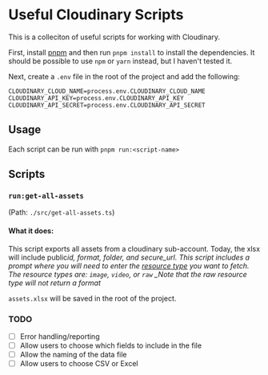 # Useful Cloudinary Scripts

This is a colleciton of useful scripts for working with Cloudinary.

First, install [pnpm](https://pnpm.js.org/en/installation) and then run `pnpm install` to install the dependencies. It should be possible to use `npm` or `yarn` instead, but I haven't tested it.

Next, create a `.env` file in the root of the project and add the following:

```
CLOUDINARY_CLOUD_NAME=process.env.CLOUDINARY_CLOUD_NAME
CLOUDINARY_API_KEY=process.env.CLOUDINARY_API_KEY
CLOUDINARY_API_SECRET=process.env.CLOUDINARY_API_SECRET
```

## Usage

Each script can be run with `pnpm run:<script-name>`

## Scripts

### `run:get-all-assets`

(Path: `./src/get-all-assets.ts`)

#### What it does:

This script exports all assets from a cloudinary sub-account. Today, the xlsx will include public*id, format, folder, and secure_url. This script includes a prompt where you will need to enter the [resource type](https://cloudinary.com/documentation/admin_api#get_resources) you want to fetch. The resource types are: `image`, `video`, or `raw`
\_Note that the raw resource type will not return a format*

`assets.xlsx` will be saved in the root of the project.

### TODO

- [ ] Error handling/reporting
- [ ] Allow users to choose which fields to include in the file
- [ ] Allow the naming of the data file
- [ ] Allow users to choose CSV or Excel
